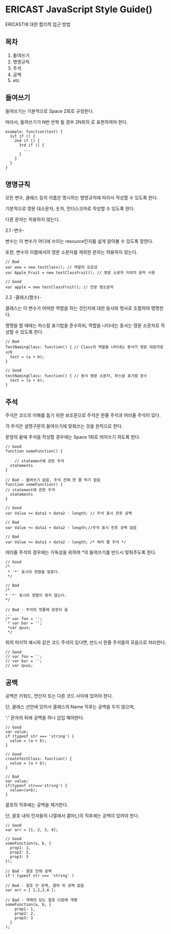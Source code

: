 ERICAST JavaScript Style Guide()
================================

ERICAST에 대한 합리적 접근 방법

목차
--------------------------------

1. 들여쓰기
2. 명명규칙
3. 주석
4. 공백
5. etc


들여쓰기
--------------------------------
들여쓰기는 기본적으로 Space 2회로 규정한다.

따라서, 들여쓰기가 N번 반복 될 경우
2N회의 로 표현하여야 한다.

    example: function(test) {
      1st if () {
        2nd if () {
          3rd if () {
            ...
          }   
        }
      }
    }


명명규칙
---------------------------------
모든 변수, 클래스 등의 이름은 명시하는 명명규칙에 따라서 작성할 수 있도록 한다.

기본적으로 영문 대소문자, 숫자, 언더스코어로 작성할 수 있도록 한다.

다른 문자는 허용하지 않는다.

2.1 -변수-

변수는 이 변수가 어디에 쓰이는 resource인지를 쉽게 알아볼 수 있도록 정한다.

또한, 변수의 이름에서의 영문 소문자를 제외한 문자는 허용하지 않는다.

    // Bad
    var wow = new testClass(); // 역할의 모호성
    var Apple_Fruit = new testClassFruit(); // 영문 소문자 이외의 문자 사용

    // Good
    var apple = new testClassFruit(); // 전문 영소문자

2.2 -클래스(함수)-

클래스는 이 변수가 어떠한 역할을 하는 것인지에 대한 동사와 명사로 조합하여 명명한다.

명명을 할 때에는 파스칼 표기법을 준수하되, 역할을 나타내는 동사는 영문 소문자로 작성할 수 있도록 한다.

    // Bad
    TestNamingClass: function() { // Class의 역할을 나타내는 동사가 영문 대문자로 시작
      test = (a + b);
    }

    // Good
    testNamingClass: function() { // 동사 영문 소문자, 파스칼 표기법 준수
      test = (a + b);
    }


주석
---------------------------------
주석은 코드의 이해를 돕기 위한 보조문으로 주석은 한줄 주석과 여러줄 주석이 있다.

각 주석은 설명구문의 들여쓰기에 맞춰쓰는 것을 원칙으로 한다.

문장의 끝에 주석을 작성할 경우에는 Space 1회로 띄어쓰기 하도록 한다.

    // Good
    function someFunction() {

        // statement에 관한 주석
      statements
    }

    // Bad - 들여쓰기 없음, 주석 전에 한 줄 띄기 없음
    function someFunction() {
    // statement에 관한 주석
      statements
    }

    // Good
    var Value += data1 + data2 - length; // 주석 표시 전후 공백

    // Bad
    var Value += data1 + data2 - length;//주석 표시 전후 공백 없음

    // Bad
    var Value += data1 + data2 - length; /* 여러 줄 주석 */


여러줄 주석의 경우에는 가독성을 위하여 \*의 들여쓰기를 반드시 맞춰주도록 한다.

    // Good
    /*
     * '*' 표시의 정렬을 맞춘다.
     */
 
    // Bad
    /*
    * '*' 표시의 정렬이 맞지 않는다.
    */

    // Bad - 주석의 첫줄에 문장이 옴
    ...
    /* var foo = '';
     * var bar = '';
     *var quux;
     */

위의 마지막 예시와 같은 코드 주석이 있다면, 반드시 한줄 주석들의 모음으로 처리한다.

    // Good
    // var foo = '';
    // var bar = '';
    // var quux;

공백
---------------------------------
공백은 키워드, 연산자 또는 다른 코드 사이에 있어야 한다.

단, 클래스 선언에 있어서 클래스의 Name 직후는 공백을 두지 않으며,

':' 문자의 뒤에 공백을 하나 삽입 해야한다.

    // Good
    var value;
    if (typeof str === 'string') {
      value = (a + b);
    }

    // Good
    createTestClass: function() {
      value = (a + b);
    }

    // Bad
    var value;
    if(typeof str==='string') {
      value=(a+b);
    }

괄호의 직후에는 공백을 제거한다.

단, 괄호 내의 인자들의 나열에서 콤마(,)의 직후에는 공백이 있어야 한다.

    // Good
    var arr = [1, 2, 3, 4];

    // Good
    someFunction(a, b, {
      prop1: 1,
      prop2: 2,
      prop3: 3
    });

    // Bad - 괄호 안에 공백
    if ( typeof str === 'string' )

    // Bad - 괄호 안 공백, 콤마 뒤 공백 없음
    var arr = [ 1,2,3,4 ];

    // Bad - 객체의 닫는 괄호 다음에 개행
    someFunction(a, b, {
        prop1: 1,
        prop2: 2,
        prop3: 3
      }
    );
